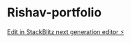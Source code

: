 # Rishav-portfolio

[Edit in StackBlitz next generation editor ⚡️](https://stackblitz.com/~/github.com/Rishavlad/Rishav-portfolio)